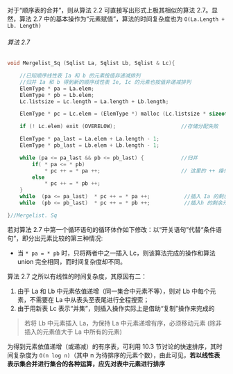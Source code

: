 
对于“顺序表的合并”，则从算法 2.2 可直接写出形式上极其相似的算法 2.7。显然，算法 2.7 中的基本操作为“元素赋值”，算法的时间复杂度也为 `O(La.Length + Lb. Length)`

###### 算法 2.7

```cpp
void Mergelist_Sq (Sqlist La, Sqlist Lb, Sqlist & Lc){

    //已知顺序线性表 Ia 和 b 的元素按值非递减排列
    //归并 Ia 和 b 得到新的顺序线性表 Ie, Ic 的元素也按值非递减排列
    ElemType * pa = La.elem; 
    ElemType * pb = Lb.elem;
    Lc.listsize = Lc.length = La.length + Lb.length;

    ElemType * pc = Lc.elem = (ElemType *) malloc (Lc.listsize * sizeof (ElemType));

    if (! Lc.elem) exit (OVERELOW);                     //存储分配失败

    ElemType * pa_last = La.elem + La.length - 1;
    ElemType * pb_last = Lb.elem + Lb.length - 1;

    while (pa <= pa_last && pb <= pb_last) {            //归并
        if( * pa <= * pb) 
            * pc ++ = * pa ++;                          // 这里的 ++ 操作可认为是先执行了 * pc = * pa，然后 pc ++，pa ++
        else 
            * pc ++ = * pb ++;
    }
    while  (pa <= pa_last)  * pc ++ = * pa ++;           //插入 Ia 的剩余元素 
    while  (pb <= pb_last)  * pc ++ = * pb ++;           //插入h 的剩余元素 

}//Mergelist. Sq
```

若对算法 2.7 中第一个循环语句的循环体作如下修改：以“开关语句”代替“条件语句”，即分出元素比较的第三种情况:

* 当 `* pa = * pb` 时，只将两者中之一插入 Lc，则该算法完成的操作和算法 union 完全相同，而时间复杂度却不同。

算法 2.7 之所以有线性的时间复杂度，其原因有二：

1. 由于 La 和 Lb 中元素依值递增（同一集合中元素不等），则对 Lb 中每个元素，不需要在 La 中从表头至表尾进行全程搜索；
2. 由于用新表 Lc 表示“并集”，则插入操作实际上是借助“复制”操作来完成的

> 若将 Lb 中元素插入 La，为保持 La 中元素递增有序，必须移动元素 (除非插入的元素值大于 La 中所有的元素)

为得到元素依值递增（或递减）的有序表，可利用 10.3 节讨论的快速排序，其时间复杂度为 `O(n log n)`（其中 n 为待排序的元素个数），由此可见，**若以线性表表示集合并进行集合的各种运算，应先对表中元素进行排序**
